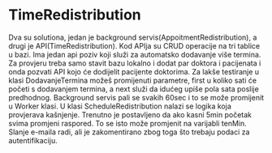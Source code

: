 # TimeRedistribution

<body>Dva su solutiona, jedan je background servis(AppoitmentRedistribution), a drugi je API(TimeRedistribution). Kod APIja su CRUD operacije na tri tablice u bazi. Ima jedan api poziv koji služi za automatsko dodavanje više termina. Za provjeru treba samo stavit bazu lokalno i dodat par doktora i pacijenata i onda pozvati API kojo će dodijelit pacijente doktorima. Za lakše testiranje u klasi DodavanjeTermina možeš promijenuti parametre, first u koliko sati će početi s dodavanjem termina, a next služi da idućeg upiše pola sata poslije predhodnog. Background servis pali se svakih 60sec i to se može promijenit u Worker klasi. U klasi ScheduleRedistribution nalazi se logika koja provjerava kašnjenje. Trenutno je postavljeno da ako kasni 5min početak svima promjeni raspored. To se isto može promjenit na varijabli tenMin. Slanje e-maila radi, ali je zakomentirano zbog toga što trebaju podaci za autentifikaciju.</body>
